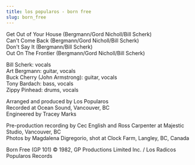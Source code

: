 ```yaml
---
title: los popularos - born free
slug: born_free
---
```

Get Out of Your House (Bergmann/Gord Nicholl/Bill Scherk)  
Can't Come Back (Bergmann/Gord Nicholl/Bill Scherk)  
Don't Say It (Bergmann/Bill Scherk)  
Out On The Frontier (Bergmann/Gord Nicholl/Bill Scherk)  
  
Bill Scherk: vocals  
Art Bergmann: guitar, vocals  
Buck Cherry (John Armstrong): guitar, vocals  
Tony Bardach: bass, vocals  
Zippy Pinhead: drums,  vocals  
  
Arranged and produced by Los Popularos  
Recorded at Ocean Sound, Vancouver, BC  
Engineered by Tracey Marks  
  
Pre-production recording by Cec English and Ross Carpenter at Majestic Studio, Vancouver, BC  
Photos by Magdalena Digregorio, shot at Clock Farm, Langley, BC, Canada  
  
Born Free (GP 101) &copy; 1982, GP Productions Limited Inc. / Los Radicos Popularos Records  
